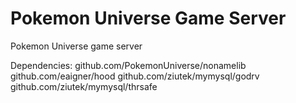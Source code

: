 Pokemon Universe Game Server
==========

Pokemon Universe game server


Dependencies:
github.com/PokemonUniverse/nonamelib
github.com/eaigner/hood
github.com/ziutek/mymysql/godrv
github.com/ziutek/mymysql/thrsafe